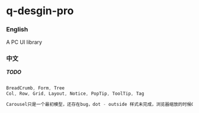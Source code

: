 <!--
 * @Author: your name
 * @Date: 2020-02-05 12:07:07
 * @LastEditTime : 2020-02-13 15:22:17
 * @LastEditors  : Please set LastEditors
 * @Description: In User Settings Edit
 * @FilePath: \q-desgin-pro\README.md
 -->
# q-desgin-pro

### English
A PC UI library

### 中文

***TODO***

```javascript

BreadCrumb, Form, Tree
Col, Row, Grid, Layout, Notice, PopTip, ToolTip, Tag

Carousel只是一个最初模型，还存在bug，dot - outside 样式未完成，浏览器缩放的时候CarouselItem宽高有延迟

```
